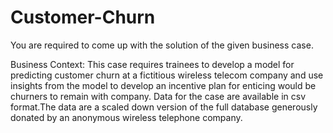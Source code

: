 # Customer-Churn

You are required to come up with the solution of the given business case.

Business Context:
This case requires trainees to develop a model for predicting customer churn at a fictitious wireless telecom company and use insights from the model to develop an incentive plan for enticing would be churners to remain with company. Data for the case are available in csv format.The data are a scaled down version of the full database  generously donated by an anonymous wireless telephone company.
